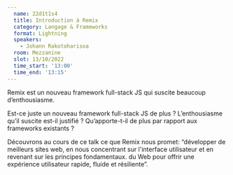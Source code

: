 ```yaml
---
  name: 22d1t1s4
  title: Introduction à Remix
  category: Langage & Frameworks
  format: Lightning
  speakers: 
    - Johann Rakotoharisoa
  room: Mezzanine
  slot: 13/10/2022
  time_start: '13:00'
  time_end: '13:15'
---
```

Remix est un nouveau framework full-stack JS qui suscite beaucoup d’enthousiasme.

Est-ce juste un nouveau framework full-stack JS de plus ?
L’enthousiasme qu’il suscite est-il justifié ?
Qu’apporte-t-il de plus par rapport aux frameworks existants ?

Découvrons au cours de ce talk ce que Remix nous promet:
“développer de meilleurs sites web, en nous concentrant sur
l'interface utilisateur et en revenant sur les principes fondamentaux.
du Web pour offrir une expérience utilisateur rapide, fluide et résiliente”.
